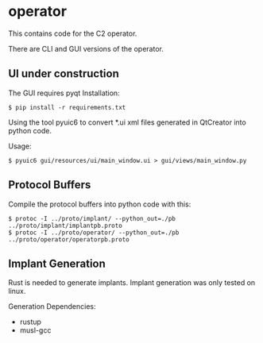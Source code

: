 # operator

This contains code for the C2 operator.

There are CLI and GUI versions of the operator.

## UI under construction

The GUI requires pyqt
Installation:
```angular2html
$ pip install -r requirements.txt
```

Using the tool pyuic6 to convert *.ui xml files generated in QtCreator into python code.

Usage:
```angular2html
$ pyuic6 gui/resources/ui/main_window.ui > gui/views/main_window.py
```

## Protocol Buffers
Compile the protocol buffers into python code with this:
```
$ protoc -I ../proto/implant/ --python_out=./pb ../proto/implant/implantpb.proto
$ protoc -I ../proto/operator/ --python_out=./pb ../proto/operator/operatorpb.proto
```

## Implant Generation
Rust is needed to generate implants. Implant generation was only tested on linux.

Generation Dependencies:
- rustup
- musl-gcc
